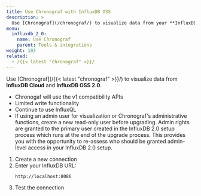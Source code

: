 ```yaml
---
title: Use Chronograf with InfluxDB OSS
description: >
  Use [Chronograf](/chronograf/) to visualize data from your **InfluxDB OSS 2.0** instance.
menu:
  influxdb_2_0:
    name: Use Chronograf
    parent: Tools & integrations
weight: 103
related:
  - /{{< latest "chronograf" >}}/
---
```


Use [Chronograf](/{{< latest "chronograf" >}}/) to visualize data from **InfluxDB Cloud** and **InfluxDB OSS 2.0**.

- Chronogaf will use the v1 compatibility APIs
- Limited write functionality
- Continue to use InfluxQL
- If using an admin user for visualization or Chronograf's administrative functions, create a new read-only user before upgrading.
  Admin rights are granted to the primary user created in the InfluxDB 2.0 setup process which runs at the end of the upgrade process.
  This provides you with the opportunity to re-assess who should be granted admin-level access in your InfluxDB 2.0 setup.

1. Create a new connection
2. Enter your InfluxDB URL:
    ```
    http://localhost:8086
    ```
3. Test the connection
